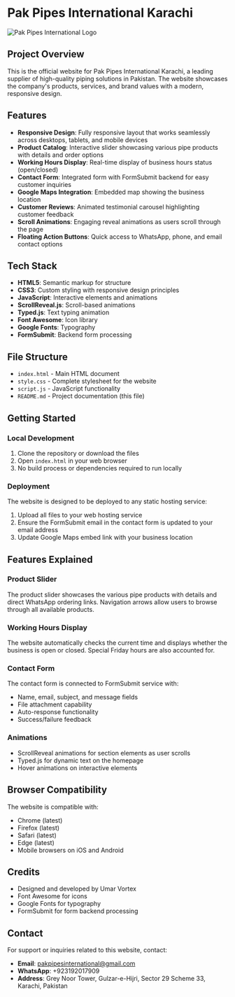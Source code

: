 # Pak Pipes International Karachi

![Pak Pipes International Logo](https://i.postimg.cc/ZYdM12ss/Instagram-Post-20250410-213236-0000.jpg)

## Project Overview

This is the official website for Pak Pipes International Karachi, a leading supplier of high-quality piping solutions in Pakistan. The website showcases the company's products, services, and brand values with a modern, responsive design.

## Features

- **Responsive Design**: Fully responsive layout that works seamlessly across desktops, tablets, and mobile devices
- **Product Catalog**: Interactive slider showcasing various pipe products with details and order options
- **Working Hours Display**: Real-time display of business hours status (open/closed)
- **Contact Form**: Integrated form with FormSubmit backend for easy customer inquiries
- **Google Maps Integration**: Embedded map showing the business location
- **Customer Reviews**: Animated testimonial carousel highlighting customer feedback
- **Scroll Animations**: Engaging reveal animations as users scroll through the page
- **Floating Action Buttons**: Quick access to WhatsApp, phone, and email contact options

## Tech Stack

- **HTML5**: Semantic markup for structure
- **CSS3**: Custom styling with responsive design principles
- **JavaScript**: Interactive elements and animations
- **ScrollReveal.js**: Scroll-based animations
- **Typed.js**: Text typing animation
- **Font Awesome**: Icon library
- **Google Fonts**: Typography
- **FormSubmit**: Backend form processing

## File Structure

- `index.html` - Main HTML document
- `style.css` - Complete stylesheet for the website
- `script.js` - JavaScript functionality
- `README.md` - Project documentation (this file)

## Getting Started

### Local Development

1. Clone the repository or download the files
2. Open `index.html` in your web browser
3. No build process or dependencies required to run locally

### Deployment

The website is designed to be deployed to any static hosting service:

1. Upload all files to your web hosting service
2. Ensure the FormSubmit email in the contact form is updated to your email address
3. Update Google Maps embed link with your business location

## Features Explained

### Product Slider

The product slider showcases the various pipe products with details and direct WhatsApp ordering links. Navigation arrows allow users to browse through all available products.

### Working Hours Display

The website automatically checks the current time and displays whether the business is open or closed. Special Friday hours are also accounted for.

### Contact Form

The contact form is connected to FormSubmit service with:
- Name, email, subject, and message fields
- File attachment capability
- Auto-response functionality
- Success/failure feedback

### Animations

- ScrollReveal animations for section elements as user scrolls
- Typed.js for dynamic text on the homepage
- Hover animations on interactive elements

## Browser Compatibility

The website is compatible with:
- Chrome (latest)
- Firefox (latest)
- Safari (latest)
- Edge (latest)
- Mobile browsers on iOS and Android

## Credits

- Designed and developed by Umar Vortex
- Font Awesome for icons
- Google Fonts for typography
- FormSubmit for form backend processing

## Contact

For support or inquiries related to this website, contact:
- **Email**: pakpipesinternational@gmail.com
- **WhatsApp**: +923192017909
- **Address**: Grey Noor Tower, Gulzar-e-Hijri, Sector 29 Scheme 33, Karachi, Pakistan 